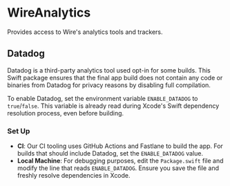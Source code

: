 # WireAnalytics
Provides access to Wire's analytics tools and trackers.

## Datadog
Datadog is a third-party analytics tool used opt-in for some builds. This Swift package ensures that the final app build does not contain any code or binaries from Datadog for privacy reasons by disabling full compilation.

To enable Datadog, set the environment variable `ENABLE_DATADOG` to `true`/`false`. This variable is already read during Xcode's Swift dependency resolution process, even before building.

### Set Up
- **CI**: Our CI tooling uses GitHub Actions and Fastlane to build the app. For builds that should include Datadog, set the `ENABLE_DATADOG` value.
- **Local Machine**: For debugging purposes, edit the `Package.swift` file and modify the line that reads `ENABLE_DATADOG`. Ensure you save the file and freshly resolve dependencies in Xcode.
